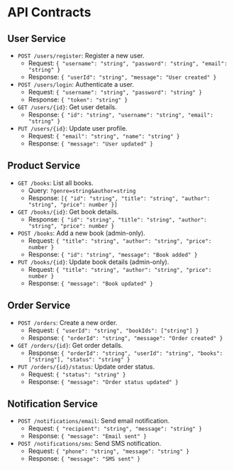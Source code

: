 # API Contracts

## User Service
- `POST /users/register`: Register a new user.
  - Request: `{ "username": "string", "password": "string", "email": "string" }`
  - Response: `{ "userId": "string", "message": "User created" }`
- `POST /users/login`: Authenticate a user.
  - Request: `{ "username": "string", "password": "string" }`
  - Response: `{ "token": "string" }`
- `GET /users/{id}`: Get user details.
  - Response: `{ "id": "string", "username": "string", "email": "string" }`
- `PUT /users/{id}`: Update user profile.
  - Request: `{ "email": "string", "name": "string" }`
  - Response: `{ "message": "User updated" }`

## Product Service
- `GET /books`: List all books.
  - Query: `?genre=string&author=string`
  - Response: `[{ "id": "string", "title": "string", "author": "string", "price": number }]`
- `GET /books/{id}`: Get book details.
  - Response: `{ "id": "string", "title": "string", "author": "string", "price": number }`
- `POST /books`: Add a new book (admin-only).
  - Request: `{ "title": "string", "author": "string", "price": number }`
  - Response: `{ "id": "string", "message": "Book added" }`
- `PUT /books/{id}`: Update book details (admin-only).
  - Request: `{ "title": "string", "author": "string", "price": number }`
  - Response: `{ "message": "Book updated" }`

## Order Service
- `POST /orders`: Create a new order.
  - Request: `{ "userId": "string", "bookIds": ["string"] }`
  - Response: `{ "orderId": "string", "message": "Order created" }`
- `GET /orders/{id}`: Get order details.
  - Response: `{ "orderId": "string", "userId": "string", "books": ["string"], "status": "string" }`
- `PUT /orders/{id}/status`: Update order status.
  - Request: `{ "status": "string" }`
  - Response: `{ "message": "Order status updated" }`

## Notification Service
- `POST /notifications/email`: Send email notification.
  - Request: `{ "recipient": "string", "message": "string" }`
  - Response: `{ "message": "Email sent" }`
- `POST /notifications/sms`: Send SMS notification.
  - Request: `{ "phone": "string", "message": "string" }`
  - Response: `{ "message": "SMS sent" }`